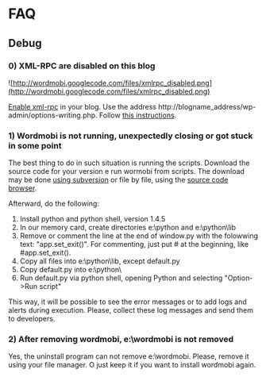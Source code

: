 # FAQ #

## Debug ##

### 0) XML-RPC are disabled on this blog ###

![http://wordmobi.googlecode.com/files/xmlrpc_disabled.png](http://wordmobi.googlecode.com/files/xmlrpc_disabled.png)

[Enable xml-rpc](http://www.wpnotifier.com/enable_xmlrpc.php) in your blog. Use the address http://blogname_address/wp-admin/options-writing.php. Follow [this instructions](http://www.wpnotifier.com/enable_xmlrpc.php).


### 1) Wordmobi is not running, unexpectedly closing or got stuck in some point ###

The best thing to do in such situation is running the scripts. Download the source code for your version e run wormobi from scripts. The download may be done [using subversion](http://code.google.com/p/wordmobi/source/checkout) or file by file, using the [source code browser](http://code.google.com/p/wordmobi/source/browse/#svn/trunk/wordmobi/src).

Afterward, do the following:

  1. Install python and python shell, version 1.4.5
  1. In our memory card, create directories e:\python and e:\python\lib
  1. Remove or comment the line at the end of window.py with the folowwing text: "app.set\_exit()". For commenting, just put # at the beginning, like #app.set\_exit().
  1. Copy all files into e:\python\lib, except default.py
  1. Copy default.py into e:\python\
  1. Run default.py via python shell, opening Python and selecting "Option->Run script"

This way, it will be possible to see the error messages or to add logs and alerts during execution. Please, collect these log messages and send them to developers.

### 2) After removing wordmobi, e:\wordmobi is not removed ###

Yes, the uninstall program can not remove e:\wordmobi. Please, remove it using your file manager. O just keep it if you want to install wordmobi again.